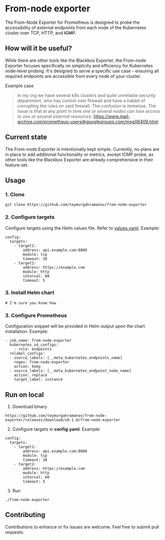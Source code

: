 # From-node exporter

The From-Node Exporter for Prometheus is designed to probe the accessibility of external endpoints from each node of the Kubernetes cluster over TCP, HTTP, and ~~ICMP~~.

## How will it be useful?

While there are other tools like the Blackbox Exporter, the From-node Exporter focuses specifically on simplicity and efficiency for Kubernetes node-level probing. It's designed to serve a specific use case - ensuring all required endpoints are accessible from every node of your cluster.

Example case
> In my org we have several k8s clusters and quite unreliable security 
department, who has control over firewall and have a habbit of corrupting the rules on said firewall. 
The confusion is immense. The issue is that at any point in time *one or 
several nodes can lose access to one or several external resources*.
https://www.mail-archive.com/prometheus-users@googlegroups.com/msg06409.html

## Current state

The From-node Exporter is intentionally kept simple. Currently, no plans are in place to add additional functionality or metrics, except ICMP probe, as other tools like the Blackbox Exporter are already comprehensive in their feature set.

## Usage
### 1. Clone

```
git clone https://github.com/teymurgahramanov/from-node-exporter
```

### 2. Configure targets

Configure targets using the Helm values file. Refer to [values.yaml](./chart/values.yaml). Example:
```
config:
  targets:
    - target1:
        address: api.example.com:8080
        module: tcp
        timeout: 10
    - target2:
        address: https://example.com
        module: http
        interval: 60
        timeout: 5
```

### 3. Install Helm chart

```
# I'm sure you know how
```

### 3. Configure Prometheus

Configuration snippet will be provided in Helm output upon the chart installation. Example:
```
- job_name: from-node-exporter
  kubernetes_sd_configs:
    - role: endpoints
  relabel_configs:
  - source_labels: [__meta_kubernetes_endpoints_name]
    regex: from-node-exporter
    action: keep
  - source_labels: [__meta_kubernetes_endpoint_node_name]
    action: replace
    target_label: instance
```

## Run on local

1. Download binary
```
https://github.com/teymurgahramanov/from-node-exporter/releases/download/v0.1.0/from-node-exporter
```
2. Configure targets in __config.yaml__. Example:
```
config:
  targets:
    - target1:
        address: api.example.com:8080
        module: tcp
        timeout: 10
    - target2:
        address: https://example.com
        module: http
        interval: 60
        timeout: 5
```
3. Run
```
./from-node-exporter
```

## Contributing
Contributions to enhance or fix issues are welcome. Feel free to submit pull requests.
